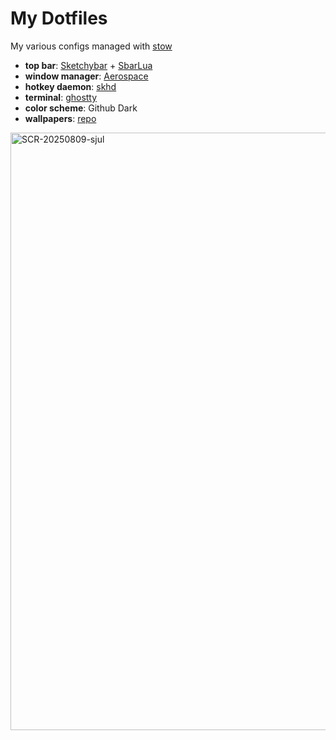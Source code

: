 # My Dotfiles
My various configs managed with [stow](https://www.youtube.com/watch?v=NoFiYOqnC4o)

- **top bar**: [Sketchybar](https://github.com/FelixKratz/SketchyBar) + [SbarLua](https://github.com/FelixKratz/SbarLua)
- **window manager**: [Aerospace](https://github.com/nikitabobko/AeroSpace)
- **hotkey daemon**: [skhd](https://github.com/koekeishiya/skhd)
- **terminal**: [ghostty](https://github.com/ghostty-org/ghostty)
- **color scheme**: Github Dark
- **wallpapers**: [repo](https://github.com/haxybaxy/wallpapers)


<img width="1470" height="956" alt="SCR-20250809-sjul" src="https://github.com/user-attachments/assets/4abf39f8-8bb1-4889-9be3-2d2b5877fba5" />
